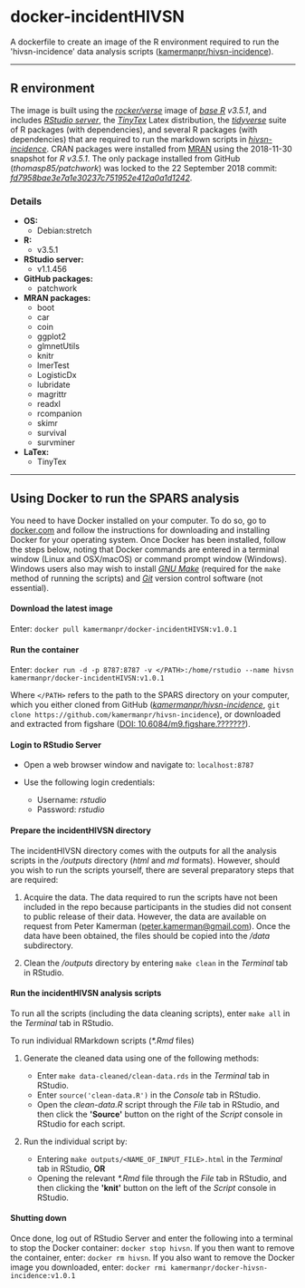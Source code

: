 # docker-incidentHIVSN

A dockerfile to create an image of the R environment required to run the 'hivsn-incidence' data analysis scripts ([kamermanpr/hivsn-incidence](https://github.com/kamermanpr/hiv-incidence.git)).

----

## R environment

The image is built using the [_rocker/verse_](https://hub.docker.com/r/rocker/verse/) image of [_base R_](https://cran.r-project.org/) _v3.5.1_, and includes [_RStudio server_](https://www.rstudio.com/products/rstudio/#Server), the [_TinyTex_](https://yihui.name/tinytex/) Latex distribution, the [_tidyverse_](https://www.tidyverse.org/) suite of R packages (with dependencies), and several R packages (with dependencies) that are required to run the markdown scripts in [_hivsn-incidence_](https://github.com/kamermanpr/hivsn-incidence.git). CRAN packages were installed from [MRAN](https://mran.microsoft.com/timemachine) using the 2018-11-30 snapshot for _R v3.5.1_. The only package installed from GitHub (_thomasp85/patchwork_) was locked to the 22 September 2018 commit: [_fd7958bae3e7a1e30237c751952e412a0a1d1242_](https://github.com/thomasp85/patchwork/tree/fd7958bae3e7a1e30237c751952e412a0a1d1242).

### Details
- **OS:**  
    - Debian:stretch
- **R:**  
    - v3.5.1  
- **RStudio server:**  
    - v1.1.456 
- **GitHub packages:**  
    - patchwork  
- **MRAN packages:**  
    - boot
	- car
	- coin
	- ggplot2
	- glmnetUtils
	- knitr
	- lmerTest
	- LogisticDx
	- lubridate
	- magrittr
	- readxl
	- rcompanion
	- skimr
	- survival
	- survminer
- **LaTex:**   
    - TinyTex

----

## Using Docker to run the SPARS analysis

You need to have Docker installed on your computer. To do so, go to [docker.com](https://www.docker.com/community-edition#/download) and follow the instructions for downloading and installing Docker for your operating system. Once Docker has been installed, follow the steps below, noting that Docker commands are entered in a terminal window (Linux and OSX/macOS) or command prompt window (Windows). Windows users also may wish to install [_GNU Make_](http://gnuwin32.sourceforge.net/downlinks/make.php) (required for the `make` method of running the scripts) and [_Git_](https://gitforwindows.org/) version control software (not essential). 

#### Download the latest image

Enter: `docker pull kamermanpr/docker-incidentHIVSN:v1.0.1`

#### Run the container

Enter: `docker run -d -p 8787:8787 -v </PATH>:/home/rstudio --name hivsn kamermanpr/docker-incidentHIVSN:v1.0.1`

Where `</PATH>` refers to the path to the SPARS directory on your computer, which you either cloned from GitHub ([_kamermanpr/hivsn-incidence_](https://github.com/kamermanpr/hivsn-incidence.git), `git clone https://github.com/kamermanpr/hivsn-incidence`), or downloaded and extracted from figshare ([DOI: 10.6084/m9.figshare.???????](https://doi.org/10.6084/m9.figshare.???????)).

#### Login to RStudio Server

- Open a web browser window and navigate to: `localhost:8787`

- Use the following login credentials: 
    - Username: _rstudio_	
    - Password: _rstudio_
    
#### Prepare the incidentHIVSN directory

The incidentHIVSN directory comes with the outputs for all the analysis scripts in the _/outputs_ directory (_html_ and *md* formats). However, should you wish to run the scripts yourself, there are several preparatory steps that are required:  

1. Acquire the data. The data required to run the scripts have not been included in the repo because participants in the studies did not consent to public release of their data. However, the data are available on request from Peter Kamerman (peter.kamerman@gmail.com). Once the data have been obtained, the files should be copied into the _/data_ subdirectory.

2. Clean the _/outputs_ directory by entering `make clean` in the _Terminal_ tab in RStudio.

#### Run the incidentHIVSN analysis scripts

To run all the scripts (including the data cleaning scripts), enter `make all` in the _Terminal_ tab in RStudio. 

To run individual RMarkdown scripts (_\*.Rmd_ files)

1. Generate the cleaned data using one of the following methods:  
    - Enter `make data-cleaned/clean-data.rds` in the _Terminal_ tab in RStudio.  
    - Enter `source('clean-data.R')` in the _Console_ tab in RStudio.  
    - Open the _clean-data.R_ script through the _File_ tab in RStudio, and then click the **'Source'** button on the right of the _Script_ console in RStudio for each script.  
    
2. Run the individual script by:  
    - Entering `make outputs/<NAME_OF_INPUT_FILE>.html` in the _Terminal_ tab in RStudio, **OR**
    - Opening the relevant _\*.Rmd_ file through the _File_ tab in RStudio, and then clicking the **'knit'** button on the left of the _Script_ console in RStudio. 

#### Shutting down

Once done, log out of RStudio Server and enter the following into a terminal to stop the Docker container: `docker stop hivsn`. If you then want to remove the container, enter: `docker rm hivsn`. If you also want to remove the Docker image you downloaded, enter: `docker rmi kamermanpr/docker-hivsn-incidence:v1.0.1`
